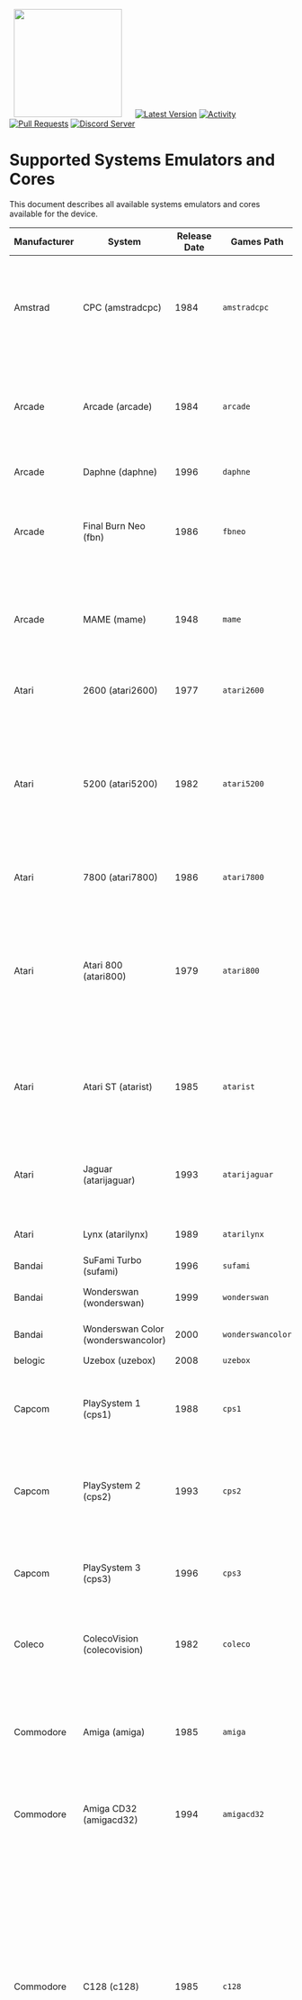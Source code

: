 &nbsp;&nbsp;<img src="https://raw.githubusercontent.com/JustEnoughLinuxOS/distribution/dev/distributions/JELOS/logos/jelos-logo.png" width=192>&nbsp;&nbsp;&nbsp;&nbsp;&nbsp;&nbsp;[![Latest Version](https://img.shields.io/github/release/JustEnoughLinuxOS/distribution.svg?color=5998FF&label=latest%20version&style=flat-square)](https://github.com/JustEnoughLinuxOS/distribution/releases/latest) [![Activity](https://img.shields.io/github/commit-activity/m/JustEnoughLinuxOS/distribution?color=5998FF&style=flat-square)](https://github.com/JustEnoughLinuxOS/distribution/commits) [![Pull Requests](https://img.shields.io/github/issues-pr-closed/JustEnoughLinuxOS/distribution?color=5998FF&style=flat-square)](https://github.com/JustEnoughLinuxOS/distribution/pulls) [![Discord Server](https://img.shields.io/discord/948029830325235753?color=5998FF&label=chat&style=flat-square)](https://discord.gg/seTxckZjJy)
#

# Supported Systems Emulators and Cores
This document describes all available systems emulators and cores available for the device.

|Manufacturer|System|Release Date|Games Path|Supported Extensions|Emulator / Core|
|----|----|----|----|----|----|
|Amstrad|CPC (amstradcpc)|1984|`amstradcpc`|.dsk .DSK .sna .SNA .tap .TAP .cdt .CDT .kcr .KCR .voc .VOC .m3u .M3U .zip .ZIP .7z .7Z|**retroarch:** crocods (default)<br>**retroarch:** cap32<br>|
|Arcade|Arcade (arcade)|1984|`arcade`|.zip .ZIP .7z .7Z|**retroarch:** mame2003_plus (default)<br>**retroarch:** mame2000<br>**retroarch:** mame2010<br>**retroarch:** mame2015<br>**retroarch:** fbneo<br>**retroarch:** fbalpha2012<br>**retroarch:** fbalpha2019<br>|
|Arcade|Daphne (daphne)|1996|`daphne`|.daphne .DAPHNE .zip .ZIP|**hypseus:** hypseus (default)<br>**retroarch:** daphne<br>|
|Arcade|Final Burn Neo (fbn)|1986|`fbneo`|.7z .zip .7Z .ZIP|**retroarch:** fbneo (default)<br>**retroarch:** mame2003_plus<br>**retroarch:** mame2010<br>**retroarch:** mame2015<br>**retroarch:** mame<br>**retroarch:** fbalpha2012<br>**retroarch:** fbalpha2019<br>|
|Arcade|MAME (mame)|1948|`mame`|.7z .7Z .zip .ZIP|**retroarch:** mame2003_plus (default)<br>**retroarch:** mame2010<br>**retroarch:** mame2015<br>**retroarch:** mame<br>**retroarch:** fbneo<br>**retroarch:** fbalpha2012<br>**retroarch:** fbalpha2019<br>|
|Atari|2600 (atari2600)|1977|`atari2600`|.a26 .A26 .bin .BIN .zip .ZIP .7z .7Z|**retroarch:** stella (default)<br>|
|Atari|5200 (atari5200)|1982|`atari5200`|.rom .ROM .xfd .XFD .atr .ATR .atx .ATX .cdm .CDM .cas .CAS .car .CAR .bin .BIN .a52 .A52 .xex .XEX .zip .ZIP .7z .7Z|**retroarch:** a5200 (default)<br>**retroarch:** atari800<br>|
|Atari|7800 (atari7800)|1986|`atari7800`|.a78 .A78 .bin .BIN .zip .ZIP .7z .7Z|**retroarch:** prosystem (default)<br>|
|Atari|Atari 800 (atari800)|1979|`atari800`|.rom .ROM .xfd .XFD .atr .ATR .atx .ATX .cdm .CDM .cas .CAS .car .CAR .bin .BIN .a52 .A52 .xex .XEX .zip .ZIP .7z .7Z|**retroarch:** atari800 (default)<br>|
|Atari|Atari ST (atarist)|1985|`atarist`|.st .ST .msa .MSA .stx .STX .dim .DIM .ipf .IPF .m3u .M3U .zip .ZIP .7z .7Z|**retroarch:** hatari (default)<br>**hatarisa:** hatarisa<br>|
|Atari|Jaguar (atarijaguar)|1993|`atarijaguar`|.j64 .J64 .jag .JAG .rom .ROM .abs .ABS .cof .COF .bin .BIN .prg .PRG|**retroarch:** virtualjaguar (default)<br>|
|Atari|Lynx (atarilynx)|1989|`atarilynx`|.lnx .LNX .o .O .zip .ZIP .7z .7Z|**retroarch:** handy (default)<br>**retroarch:** beetle_lynx<br>|
|Bandai|SuFami Turbo (sufami)|1996|`sufami`|.st .ST .zip .ZIP .7z .7Z|**retroarch:** snes9x (default)<br>|
|Bandai|Wonderswan (wonderswan)|1999|`wonderswan`|.ws .WS .zip .ZIP .7z .7Z|**retroarch:** beetle_wswan (default)<br>|
|Bandai|Wonderswan Color (wonderswancolor)|2000|`wonderswancolor`|.wsc .WSC .zip .ZIP .7z .7Z|**retroarch:** beetle_wswan (default)<br>|
|belogic|Uzebox (uzebox)|2008|`uzebox`|.uze .UZE|**retroarch:** uzem (default)<br>|
|Capcom|PlaySystem 1 (cps1)|1988|`cps1`|.zip .ZIP .7z .7Z|**retroarch:** fbneo (default)<br>**retroarch:** mame2003_plus<br>**retroarch:** mame2010<br>**retroarch:** fbalpha2012<br>**retroarch:** mba_mini<br>**AdvanceMame:** AdvanceMame<br>|
|Capcom|PlaySystem 2 (cps2)|1993|`cps2`|.zip .ZIP .7z .7Z|**retroarch:** fbneo (default)<br>**retroarch:** mame2003_plus<br>**retroarch:** mame2010<br>**retroarch:** fbalpha2012<br>**retroarch:** mba_mini<br>**AdvanceMame:** AdvanceMame<br>|
|Capcom|PlaySystem 3 (cps3)|1996|`cps3`|.zip .ZIP .7z .7Z|**retroarch:** fbneo (default)<br>**retroarch:** mame2003_plus<br>**retroarch:** mame2010<br>**retroarch:** fbalpha2012<br>**retroarch:** mba_mini<br>**AdvanceMame:** AdvanceMame<br>|
|Coleco|ColecoVision (colecovision)|1982|`coleco`|.bin .BIN .col .COL .rom .ROM .zip .ZIP .7z .7Z|**retroarch:** bluemsx (default)<br>**retroarch:** gearcoleco<br>**retroarch:** smsplus<br>|
|Commodore|Amiga (amiga)|1985|`amiga`|.zip .ZIP .adf .ADF .uae .UAE .ipf .IPF .dms .DMS .adz .ADZ .lha .LHA .m3u .M3U .hdf .HDF .hdz .HDZ|**retroarch:** puae (default)<br>**amiberry:** amiberry<br>**retroarch:** uae4arm<br>|
|Commodore|Amiga CD32 (amigacd32)|1994|`amigacd32`|.iso .ISO .cue .CUE .lha .LHA .chd .CHD|**retroarch:** puae (default)<br>**retroarch:** uae4arm<br>|
|Commodore|C128 (c128)|1985|`c128`|.d64 .D64 .d71 .D71 .d80 .D80 .d81 .D81 .d82 .D82 .g64 .G64 .g41 .G41 .x64 .X64 .t64 .T64 .tap .TAP .prg .PRG .p00 .P00 .crt .CRT .bin .BIN .d6z .D6Z .d7z .D7Z .d8z .D8Z .g6z .G6Z .g4z .G4Z .x6z .X6Z .cmd .CMD .m3u .M3U .vsf .VSF .nib .NIB .nbz .NBZ .zip .ZIP|**retroarch:** vice_x128 (default)<br>**vicesa:** x128<br>|
|Commodore|C16 (c16)|1984|`c16`|.d64 .D64 .d71 .D71 .d80 .D80 .d81 .D81 .d82 .D82 .g64 .G64 .g41 .G41 .x64 .X64 .t64 .T64 .tap .TAP .prg .PRG .p00 .P00 .crt .CRT .bin .BIN .d6z .D6Z .d7z .D7Z .d8z .D8Z .g6z .G6Z .g4z .G4Z .x6z .X6Z .cmd .CMD .m3u .M3U .vsf .VSF .nib .NIB .nbz .NBZ .zip .ZIP|**retroarch:** vice_xplus4 (default)<br>**vicesa:** xplus4<br>|
|Commodore|C64 (c64)|1982|`c64`|.d64 .D64 .d71 .D71 .d80 .D80 .d81 .D81 .d82 .D82 .g64 .G64 .g41 .G41 .x64 .X64 .t64 .T64 .tap .TAP .prg .PRG .p00 .P00 .crt .CRT .bin .BIN .d6z .D6Z .d7z .D7Z .d8z .D8Z .g6z .G6Z .g4z .G4Z .x6z .X6Z .cmd .CMD .m3u .M3U .vsf .VSF .nib .NIB .nbz .NBZ .zip .ZIP|**retroarch:** vice_x64 (default)<br>**vicesa:** x64sc<br>|
|Commodore|Commodore PET (pet)|1977|`pet`|.20 .40 .60 .a0 .b0 .d64 .d71 .d80 .d81 .d82 .g64 .g41 .x64 .t64 .tap .prg .p00 .crt .bin .gz .d6z .d7z .d8z .g6z .g4z .x6z .cmd .m3u .vsf .nib .nbz .zip|**retroarch:** vice_xpet (default)<br>|
|Commodore|VIC-20 (vic20)|1980|`vic20`|.20 .40 .60 .a0 .A0 .b0 .B0 .d64 .D64 .d71 .D71 .d80 .D80 .d81 .D81 .d82 .D82 .g64 .G64 .g41 .G41 .x64 .X64 .t64 .T64 .tap .TAP .prg .PRG .p00 .P00 .crt .CRT .bin .BIN .gz .GZ .d6z .D6Z .d7z .D7Z .d8z .D8Z .g6z .G6Z .g4z .G4Z .x6z .X6Z .cmd .CMD .m3u .M3U .vsf .VSF .nib .NIB .nbz .NBZ .zip .ZIP|**retroarch:** vice_xvic (default)<br>**vicesa:** vice_xvic<br>|
|Fairchild|Channel F (channelf)|1976|`channelf`|.bin .BIN .chf .CHF .zip .ZIP .7z .7Z|**retroarch:** freechaf (default)<br>|
|id Software|Doom (doom)|1993|`doom`|.doom|**gzdoom:** gzdoom-sa (default)<br>|
|Infocom|Z-Machine (zmachine)|1979|`zmachine`|.dat .DAT .z1 .Z1 .z2 .Z2 .z3 .Z3 .z4 .Z4 .z5 .Z5 .z6 .Z6 .zip .ZIP|**retroarch:** mojozork (default)<br>|
|JELOS|Moonlight Game Streaming (moonlight)|2021|`moonlight`|.sh .SH||
|JELOS|MPlayer (mplayer)|unknown|`mplayer`|.mp4 .MP4 .mkv .MKV .avi .AVI .mov .MOV .wmv .WMV .m3u .M3U .mpg .MPG .ytb .YTB .twi .TWI .sh .SH .mp3 .MP3 .aac .AAC .mka .MKA .dts .DTS .flac .FLAC .ogg .OGG .m4a .M4A .ac3 .AC3 .opus .OPUS .wav .WAV .wv .WV .eac3 .EAC3 .thd .THD|**mplayer:** mplayer (default)<br>|
|JELOS|Music Player (music)|unknown|`playlists`|.m3u .M3U .sh .SH|**gmu:** gmu (default)<br>|
|JELOS|Ports (ports)|2021|`ports`|.sh .SH||
|JELOS|Screenshots (imageviewer)|2021|`screenshots`|.jpg .jpeg .png .bmp .psd .tga .gif .hdr .pic .ppm .pgm .mkv .pdf .mp4 .avi||
|JELOS|Tools (tools)|2021|`modules`|.sh||
|Lexaloffle|PICO-8 (pico-8)|2015|`pico-8`|.sh .p8 .png .SH .P8 .PNG|**pico-8:** pico8 (default)<br>**retroarch:** fake08<br>|
|Magnavox|Odyssey (odyssey2)|1979|`odyssey`|.bin .BIN .zip .ZIP .7z .7Z|**retroarch:** o2em (default)<br>|
|Mattel|Intellivision (intellivision)|1979|`intellivision`|.int .INT .bin .BIN .rom .ROM .zip .ZIP .7z .7Z|**retroarch:** freeintv (default)<br>|
|Microsoft|MS-DOS (pc)|1981|`pc`|.com .COM .bat .BAT .exe .EXE .dosz .DOSZ|**retroarch:** dosbox_pure<br>**retroarch:** dosbox_svn<br>|
|Microsoft|MSX (msx)|1983|`msx`|.dsk .DSK .mx1 .MX1 .mx2 .MX2 .rom .ROM .zip .ZIP .7z .7Z .M3U .m3u|**retroarch:** bluemsx (default)<br>**retroarch:** fmsx<br>|
|Microsoft|MSX2 (msx2)|1988|`msx2`|.dsk .DSK .mx1 .MX1 .mx2 .MX2 .rom .ROM .zip .ZIP .7z .7Z .M3U .m3u|**retroarch:** bluemsx (default)<br>**retroarch:** fmsx<br>|
|Milton Bradley|Vectrex (vectrex)|1982|`vectrex`|.bin .BIN .gam .GAM .vec .VEC .zip .ZIP .7z .7Z|**retroarch:** vecx (default)<br>|
|NEC|PC Engine (pcengine)|1987|`pcengine`|.pce .PCE .bin .BIN .zip .ZIP .7z .7Z|**retroarch:** beetle_pce_fast (default)<br>**retroarch:** beetle_pce<br>**retroarch:** beetle_supergrafx<br>|
|NEC|PC Engine CD (pcenginecd)|1988|`pcenginecd`|.cue .CUE .ccd .CCD .chd .CHD .toc .TOC .m3u .M3U|**retroarch:** beetle_pce_fast (default)<br>**retroarch:** beetle_pce<br>**retroarch:** beetle_supergrafx<br>|
|NEC|PC-8800 (pc-8800)|1981|`pc88`|.d88 .D88 .m3u .M3U|**retroarch:** quasi88 (default)<br>|
|NEC|PC-9800 (pc-9800)|1983|`pc98`|.d98 .zip .98d .fdi .fdd .2hd .tfd .d88 .88d .hdm .xdf .dup .hdi .thd .nhd .hdd .hdn|**retroarch:** np2kai (default)<br>|
|NEC|PC-FX (pcfx)|1994|`pcfx`|.chd .CHD .cue .CUE .ccd .CCD .toc .TOC|**retroarch:** beetle_pcfx (default)<br>|
|NEC|Super Grafx (supergrafx)|1989|`sgfx`|.pce .PCE .sgx .SGX .cue .CUE .ccd .CCD .chd .CHD .zip .ZIP .7z .7Z|**retroarch:** beetle_supergrafx<br>**retroarch:** beetle_pce<br>|
|NEC|TurboGrafx-16 (tg16)|1989|`tg16`|.pce .PCE .bin .BIN .zip .ZIP .7z .7Z|**retroarch:** beetle_pce_fast (default)<br>**retroarch:** beetle_pce<br>**retroarch:** beetle_supergrafx<br>|
|NEC|TurboGrafx-CD (tg16cd)|1989|`tg16cd`|.cue .CUE .ccd .CCD .chd .CHD .toc .TOC .m3u .M3U|**retroarch:** beetle_pce_fast (default)<br>**retroarch:** beetle_pce<br>**retroarch:** beetle_supergrafx<br>|
|Nesbox|TIC-80 (tic-80)|2017|`tic-80`|.tic .TIC|**retroarch:** tic80 (default)<br>|
|Nintendo|DS (nds)|2005|`nds`|.nds .zip .NDS .ZIP .7z|**drastic:** drastic-sa (default)<br>**retroarch:** melonds<br>|
|Nintendo|Famicom (famicom)|1983|`famicom`|.nes .NES .unif .UNIF .unf .UNF .zip .ZIP .7z .7Z|**retroarch:** nestopia (default)<br>**retroarch:** fceumm<br>**retroarch:** quicknes<br>**retroarch:** mesen<br>|
|Nintendo|Famicom Disk System (fds)|1986|`fds`|.fds .FDS .zip .ZIP .7z .7Z|**retroarch:** nestopia (default)<br>**retroarch:** fceumm<br>**retroarch:** quicknes<br>|
|Nintendo|Game and Watch (gameandwatch)|1980|`gameandwatch`|.mgw .MGW .zip .ZIP .7z .7Z|**retroarch:** gw<br>|
|Nintendo|Game Boy (gb)|1989|`gb`|.gb .GB .gbc .GBC .zip .ZIP .7z .7Z|**retroarch:** gambatte (default)<br>**retroarch:** sameboy<br>**retroarch:** gearboy<br>**retroarch:** tgbdual<br>**retroarch:** mgba<br>**retroarch:** vbam<br>|
|Nintendo|Game Boy (Hacks) (gbh)|1989|`gbh`|.gb .GB .zip .ZIP .7z .7Z|**retroarch:** gambatte (default)<br>**retroarch:** sameboy<br>**retroarch:** gearboy<br>**retroarch:** tgbdual<br>**retroarch:** mgba<br>**retroarch:** vbam<br>|
|Nintendo|Game Boy Advance (gba)|2001|`gba`|.gba .GBA .zip .ZIP .7z .7Z|**retroarch:** mgba (default)<br>**retroarch:** gbsp<br>**retroarch:** vbam<br>**retroarch:** vba_next<br>**retroarch:** beetle_gba<br>**retroarch:** gpsp<br>|
|Nintendo|Game Boy Advance (Hacks) (gbah)|2001|`gbah`|.gba .GBA .zip .ZIP .7z .7Z|**retroarch:** mgba (default)<br>**retroarch:** gbsp<br>**retroarch:** vbam<br>**retroarch:** vba_next<br>**retroarch:** beetle_gba<br>|
|Nintendo|Game Boy Color (gbc)|1998|`gbc`|.gb .GB .gbc .GBC .zip .ZIP .7z .7Z|**retroarch:** gambatte (default)<br>**retroarch:** sameboy<br>**retroarch:** gearboy<br>**retroarch:** tgbdual<br>**retroarch:** mgba<br>**retroarch:** vbam<br>|
|Nintendo|Game Boy Color (Hacks) (gbch)|1998|`gbch`|.gb .GB .gbc .GBC .zip .ZIP .7z .7Z|**retroarch:** gambatte (default)<br>**retroarch:** sameboy<br>**retroarch:** gearboy<br>**retroarch:** tgbdual<br>**retroarch:** mgba<br>**retroarch:** vbam<br>|
|Nintendo|MSU-1 (snesmsu1)|2012|`snesmsu1`|.smc .SMC .fig .FIG .sfc .SFC .swc .SWC .zip .ZIP .7z .7Z|**retroarch:** snes9x (default)<br>**retroarch:** beetle_supafaust<br>|
|Nintendo|N64 (n64)|1996|`n64`|.z64 .Z64 .n64 .N64 .v64 .V64 .zip .ZIP .7z .7Z|**retroarch:** mupen64plus_next (default)<br>**retroarch:** mupen64plus<br>**retroarch:** parallel_n64<br>**mupen64plus-sa:** m64p_gliden64<br>**mupen64plus-sa:** m64p_gl64mk2<br>**mupen64plus-sa:** m64p_rice<br>|
|Nintendo|NES (Hacks) (nesh)|1985|`nesh`|.nes .NES .unif .UNIF .unf .UNF .zip .ZIP .7z .7Z|**retroarch:** nestopia (default)<br>**retroarch:** fceumm<br>**retroarch:** quicknes<br>**retroarch:** mesen<br>|
|Nintendo|NES (nes)|1985|`nes`|.nes .NES .unif .UNIF .unf .UNF .zip .ZIP .7z .7Z|**retroarch:** nestopia (default)<br>**retroarch:** fceumm<br>**retroarch:** quicknes<br>**retroarch:** mesen<br>|
|Nintendo|Pokémon Mini (pokemini)|2001|`pokemini`|.min .MIN .zip .ZIP .7z .7Z|**retroarch:** pokemini (default)<br>|
|Nintendo|Satellaview (satellaview)|1995|`satellaview`|.smc .SMC .fig .FIG .bs .BS .sfc .SFC .bsx .BSX .swc .SWC .zip .ZIP .7z .7Z|**retroarch:** snes9x (default)<br>**retroarch:** snes9x2010<br>**retroarch:** snes9x2002<br>**retroarch:** snes9x2005_plus<br>|
|Nintendo|Super Famicom (sfc)|1990|`sfc`|.smc .SMC .fig .FIG .sfc .SFC .swc .SWC .zip .ZIP .7z .7Z|**retroarch:** snes9x (default)<br>**retroarch:** snes9x2010<br>**retroarch:** snes9x2002<br>**retroarch:** snes9x2005_plus<br>**retroarch:** beetle_supafaust<br>**retroarch:** bsnes<br>**retroarch:** bsnes_mercury_performance<br>**retroarch:** bsnes_hd_beta<br>|
|Nintendo|Super Nintendo (Hacks) (snesh)|1991|`snesh`|.smc .SMC .fig .FIG .sfc .SFC .swc .SWC .zip .ZIP .7z .7Z|**retroarch:** snes9x (default)<br>**retroarch:** snes9x2010<br>**retroarch:** snes9x2002<br>**retroarch:** snes9x2005_plus<br>**retroarch:** beetle_supafaust<br>**retroarch:** bsnes<br>**retroarch:** bsnes_mercury_performance<br>**retroarch:** bsnes_hd_beta<br>|
|Nintendo|Super Nintendo (snes)|1991|`snes`|.smc .SMC .fig .FIG .sfc .SFC .swc .SWC .zip .ZIP .7z .7Z|**retroarch:** snes9x (default)<br>**retroarch:** snes9x2010<br>**retroarch:** snes9x2002<br>**retroarch:** snes9x2005_plus<br>**retroarch:** beetle_supafaust<br>**retroarch:** bsnes<br>**retroarch:** bsnes_mercury_performance<br>**retroarch:** bsnes_hd_beta<br>|
|Nintendo|Virtual Boy (virtualboy)|1995|`virtualboy`|.vb .VB .zip .ZIP .7z .7Z|**retroarch:** beetle_vb (default)<br>|
|Panasonic|3DO (3do)|1993|`3do`|.iso .ISO .bin .BIN .chd .CHD .cue .CUE|**retroarch:** opera (default)<br>|
|Philips|VideoPac (videopac)|1978|`videopac`|.bin .BIN .zip .ZIP .7z .7Z|**retroarch:** o2em (default)<br>|
|Sammy|Atomiswave (atomiswave)|2003|`atomiswave`|.lst .LST .bin .BIN .dat .DAT .zip .ZIP .7z .7Z|**retroarch:** flycast2021<br>**retroarch:** flycast32 (default)<br>**retroarch:** flycast<br>**flycast:** flycast-sa<br>|
|Sega|32X (sega32x)|1994|`sega32x`|.32x .32X .smd .SMD .bin .BIN .md .MD .zip .ZIP .7z .7Z|**retroarch:** picodrive (default)<br>|
|Sega|CD (segacd)|1991|`segacd`|.chd .CHD .cue .CUE .iso .ISO .m3u .M3U|**retroarch:** genesis_plus_gx (default)<br>**retroarch:** picodrive<br>|
|Sega|Dreamcast (dreamcast)|1998|`dreamcast`|.cdi .CDI .gdi .GDI .chd .CHD .m3u .M3U|**retroarch:** flycast2021<br>**retroarch:** flycast32 (default)<br>**retroarch:** flycast<br>**flycast:** flycast-sa<br>|
|Sega|Game Gear (gamegear)|1990|`gamegear`|.bin .BIN .gg .GG .zip .ZIP .7z .7Z|**retroarch:** gearsystem (default)<br>**retroarch:** genesis_plus_gx<br>**retroarch:** picodrive<br>**retroarch:** smsplus<br>|
|Sega|Game Gear (Hacks) (ggh)|1990|`gamegearh`|.bin .BIN .gg .GG .zip .ZIP .7z .7Z|**retroarch:** gearsystem (default)<br>**retroarch:** genesis_plus_gx<br>**retroarch:** picodrive<br>**retroarch:** smsplus<br>|
|Sega|Genesis (genesis)|1989|`genesis`|.bin .BIN .gen .GEN .md .MD .sg .SG .smd .SMD .zip .ZIP .7z .7Z|**retroarch:** genesis_plus_gx (default)<br>**retroarch:** genesis_plus_gx_wide<br>**retroarch:** picodrive<br>|
|Sega|Genesis (Hacks) (genh)|1989|`genh`|.bin .BIN .gen .GEN .md .MD .sg .SG .smd .SMD .zip .ZIP .7z .7Z|**retroarch:** genesis_plus_gx (default)<br>**retroarch:** genesis_plus_gx_wide<br>**retroarch:** picodrive<br>|
|Sega|Master System (mastersystem)|1985|`mastersystem`|.bin .BIN .sms .SMS .zip .ZIP .7z .7Z|**retroarch:** gearsystem (default)<br>**retroarch:** genesis_plus_gx<br>**retroarch:** picodrive<br>**retroarch:** smsplus<br>|
|Sega|Mega Drive (megadrive)|1990|`megadrive`|.bin .BIN .gen .GEN .md .MD .sg .SG .smd .SMD .zip .ZIP .7z .7Z|**retroarch:** genesis_plus_gx (default)<br>**retroarch:** genesis_plus_gx_wide<br>**retroarch:** picodrive<br>|
|Sega|Mega Drive (megadrive-japan)|1988|`megadrive-japan`|.bin .BIN .gen .GEN .md .MD .sg .SG .smd .SMD .zip .ZIP .7z .7Z|**retroarch:** genesis_plus_gx (default)<br>**retroarch:** genesis_plus_gx_wide<br>**retroarch:** picodrive<br>|
|Sega|Mega-CD (megacd)|1991|`megacd`|.chd .CHD .cue .CUE .iso .ISO .m3u .M3U|**retroarch:** genesis_plus_gx (default)<br>**retroarch:** picodrive<br>|
|Sega|Naomi (naomi)|1998|`naomi`|.lst .LST .bin .BIN .dat .DAT .zip .ZIP .7z .7Z|**retroarch:** flycast2021<br>**retroarch:** flycast32 (default)<br>**retroarch:** flycast<br>**flycast:** flycast-sa<br>|
|Sega|Saturn (saturn)|1994|`saturn`|.cue .CUE .chd .CHD .iso .ISO|**yabasanshiro:** yabasanshiro-sa (default)<br>**retroarch:** yabasanshiro<br>**retroarch:** beetle_saturn<br>|
|Sega|SG-1000 (sg-1000)|1983|`sg-1000`|.bin .BIN .sg .SG .zip .ZIP .7z .7Z|**retroarch:** gearsystem (default)<br>**retroarch:** genesis_plus_gx<br>**retroarch:** picodrive<br>|
|Sharp|X1 (x1)|1982|`x1`|.dx1 .DX1 .2d .2D .2hd .2HD .tfd .TFD .d88 .D88 .88d .88D .hdm .HDM .xdf .XDF .dup .DUP .tap .TAP .cmd .CMD .zip .ZIP .7z .7Z|**retroarch:** x1 (default)<br>|
|Sharp|x68000 (x68000)|1987|`x68000`|.dim .DIM .img .IMG .d88 .D88 .88d .88D .hdm .HDM .dup .DUP .2hd .2HD .xdf .XDF .hdf .HDF .cmd .CMD .m3u .M3U .zip .ZIP .7z .7Z|**retroarch:** px68k (default)<br>|
|Sinclair|ZX Spectrum (zxspectrum)|1982|`zxspectrum`|.tzx .TZX .tap .TAP .z80 .Z80 .rzx .RZX .scl .SCL .trd .TRD .dsk .DSK .zip .ZIP .7z .7Z|**retroarch:** fuse<br>|
|Sinclair|ZX81 (zx81)|1981|`zx81`|.tzx .TZX .p .P .zip .ZIP .7z .7Z|**retroarch:** 81 (default)<br>|
|SNK|Neo Geo (neogeo)|1990|`neogeo`|.7z .7Z .zip .ZIP|**retroarch:** fbneo (default)<br>**retroarch:** mame2003_plus<br>**retroarch:** fbalpha2012<br>**retroarch:** fbalpha2019<br>**retroarch:** mame2010<br>**retroarch:** mame2015<br>**retroarch:** mame<br>|
|SNK|Neo Geo CD (neocd)|1990|`neocd`|.cue .CUE .iso .ISO .chd .CHD|**retroarch:** neocd (default)<br>**retroarch:** fbneo<br>|
|SNK|Neo Geo Pocket (ngp)|1998|`ngp`|.ngc .NGC .ngp .NGP .zip .ZIP .7z .7Z|**retroarch:** beetle_ngp (default)<br>**retroarch:** race<br>|
|SNK|Neo Geo Pocket Color (ngpc)|1999|`ngpc`|.ngc .NGC .zip .ZIP .7z .7Z|**retroarch:** beetle_ngp (default)<br>**retroarch:** race<br>|
|Sony|PlayStation (psx)|1994|`psx`|.bin .BIN .cue .CUE .img .IMG .mdf .MDF .pbp .PBP .toc .TOC .cbn .CBN .m3u .M3U .ccd .CCD .chd .CHD .iso .ISO|**retroarch:** pcsx_rearmed32 (default)<br>**retroarch:** pcsx_rearmed<br>**Duckstation:** duckstation-sa<br>**retroarch:** duckstation<br>**retroarch:** swanstation<br>|
|Sony|PlayStation Portable (psp)|2004|`psp`|.iso .ISO .cso .CSO .pbp .PBP|**ppsspp:** ppsspp-sa (default)<br>|
|Sony|PSP Minis (pspminis)|2004|`pspminis`|.iso .ISO .cso .CSO .pbp .PBP|**ppsspp:** ppsspp-sa (default)<br>**retroarch:** ppsspp<br>|
|Sun Microsystems|J2ME (j2me)|2002|`j2me`|.jar .JAR|**retroarch:** freej2me (default)<br>|
|Various|EasyRPG (easyrpg)|2003|`easyrpg`|.zip .ZIP .easyrpg .EASYRPG .ldb .LDB|**retroarch:** easyrpg (default)<br>|
|Various|OpenBOR (openbor)|2008|`openbor`|.pak .PAK|**OpenBOR:** OpenBOR (default)<br>|
|Various|ScummVM (scummvm)|2001|`games`|.sh .SH .svm .SVM .scummvm|**scummvmsa:** scummvm (default)<br>**retroarch:** scummvm<br>|
|Watara|Supervision (supervision)|1992|`supervision`|.sv .SV .zip .ZIP .7z .7Z|**retroarch:** potator (default)<br>|
|Welback Holdings|Mega Duck (megaduck)|1993|`megaduck`|.bin .BIN .zip .ZIP .7z .7Z|**retroarch:** sameduck (default)<br>|
